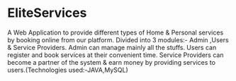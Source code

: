 # EliteServices
A Web Application to provide different types of Home & Personal services by booking online from our platform. Divided into 3 modules:- Admin ,Users & Service Providers. Admin can manage mainly all the stuffs. Users can register and book services at their convenient time. Service Providers can become a partner of the system & earn money by providing services to users.(Technologies used:-JAVA,MySQL)
